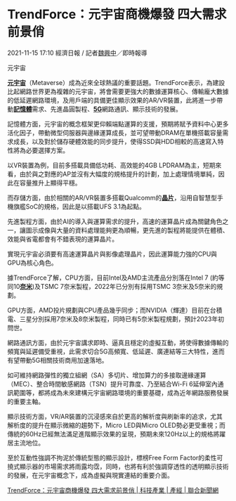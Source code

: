 # TrendForce：元宇宙商機爆發 四大需求前景俏

2021-11-15 17:10 經濟日報 / 記者[魏興中](https://udn.com/news/reporter/NTA5MTU=)／即時報導

元宇宙

[](https://udn.com/news/story/7240/5892356# "分享FB")[](https://udn.com/news/story/7240/5892356# "分享Line")

[**元宇宙**](https://udn.com/search/tagging/2/%E5%85%83%E5%AE%87%E5%AE%99)（Metaverse）成為近來全球熱議的重要話題。TrendForce表示，為建設比起網路世界更為複雜的元宇宙，將會需要更強大的數據運算核心、傳輸龐大數據的低延遲網路環境，及用戶端的具備更佳顯示效果的AR/VR裝置，此將進一步帶動[**記憶體**](https://udn.com/search/tagging/2/%E8%A8%98%E6%86%B6%E9%AB%94)需求、先進晶圓製程、[**5G**](https://udn.com/search/tagging/2/5G)網路通訊、顯示技術的發展。

記憶體方面，元宇宙的概念框架更仰賴端點運算的支援，預期將賦予資料中心更多活化因子，帶動微型伺服器與邊緣運算成長，並可望帶動DRAM在單機搭載容量需求成長，以及對於儲存硬體效能的同步提升，使得SSD與HDD相較的高速寫入特性將為必要選擇方案。

以VR裝置為例，目前多搭載具備低功耗、高效能的4GB LPDRAM為主，短期來看，由於與之對應的AP並沒有大幅度的規格提升的計劃，加上處理情境單純，因此在容量推升上顯得平穩。

而存儲方面，由於相關的AR/VR裝置多搭載Qualcomm的[**晶片**](https://udn.com/search/tagging/2/%E6%99%B6%E7%89%87)，沿用自智慧型手機旗艦SoC的規格，因此是以搭載UFS 3.1為起點。

先進製程方面，由於AI的導入與運算需求的提升，高速的運算晶片成為關鍵角色之一，讓圖示成像與大量的資料處理能夠更為順暢，更先進的製程將能提供在體積、效能與省電都會有不錯表現的運算晶片。

實現元宇宙必須要有高速運算晶片與影像處理晶片，因此運算能力強的CPU與GPU為核心角色。

據TrendForce了解，CPU方面，目前Intel及AMD主流產品分別落在Intel 7 (約等同10[**奈米**](https://udn.com/search/tagging/2/%E5%A5%88%E7%B1%B3))及TSMC 7奈米製程，2022年已分別有採用TSMC 3奈米及5奈米的規劃。

GPU方面，AMD投片規劃與CPU產品幾乎同步；而NVIDIA（輝達）目前在台積電、三星分別採用7奈米及8奈米製程，同時已有5奈米製程規劃，預計2023年初問世。

網路通訊方面，由於元宇宙講求即時、逼真且穩定的虛擬互動，將使得數據傳輸的頻寬與延遲備受重視，此需求切合5G高頻寬、低延遲、廣連結等三大特性，進而有望帶動5G相關技術商用加速落地。

如可維持網路彈性的獨立組網（SA）多切片、增加算力的多接取邊緣運算（MEC）、整合時間敏感網路（TSN）提升可靠度、乃至結合Wi-Fi 6延伸室內通訊範圍等，都將成為未來建構元宇宙網路環境的重要基礎，成為近年網路服務發展的重要主軸。

顯示技術方面，VR/AR裝置的沉浸感來自於更高的解析度與刷新率的追求，尤其解析度的提升在顯示微縮的趨勢下，Micro LED與Micro OLED勢必更受重視；而傳統的60Hz已經無法滿足進階顯示效果的呈現，預期未來120Hz以上的規格將躍居主流地位。

至於互動性強調不拘泥於傳統型態的顯示設計，標榜Free Form Factor的柔性可撓式顯示器的市場需求將雨露均霑，同時，也將有利於強調穿透性的透明顯示技術的發展，在元宇宙概念下，成為虛擬與現實連結的重要介面。

[TrendForce：元宇宙商機爆發 四大需求前景俏 | 科技產業 | 產經 | 聯合新聞網](https://udn.com/news/story/7240/5892356) 